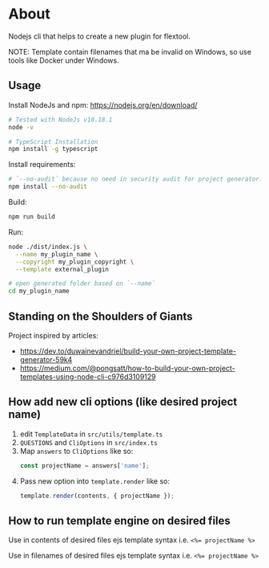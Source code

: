 # About

Nodejs cli that helps to create a new plugin for flextool.

NOTE: Template contain filenames that ma be invalid on Windows, so use tools like Docker under Windows.

## Usage

Install NodeJs and npm: https://nodejs.org/en/download/

```bash
# Tested with NodeJs v10.18.1
node -v

# TypeScript Installation
npm install -g typescript
```

Install requirements:

```bash
# `--no-audit` because no need in security audit for project generator.
npm install --no-audit
```

Build:

```bash
npm run build
```

Run:

```bash
node ./dist/index.js \
  --name my_plugin_name \
  --copyright my_plugin_copyright \
  --template external_plugin

# open generated folder based on `--name`
cd my_plugin_name
```

## Standing on the Shoulders of Giants

Project inspired by articles:
- https://dev.to/duwainevandriel/build-your-own-project-template-generator-59k4
- https://medium.com/@pongsatt/how-to-build-your-own-project-templates-using-node-cli-c976d3109129

## How add new cli options (like desired project name)

1. edit `TemplateData` in `src/utils/template.ts`
2. `QUESTIONS` and `CliOptions` in `src/index.ts`
3. Map `answers` to `CliOptions` like so:
   ```js
   const projectName = answers['name'];
   ```
4. Pass new option into `template.render` like so:
   ```js
   template.render(contents, { projectName });
   ```

## How to run template engine on desired files

Use in contents of desired files ejs template syntax i.e. `<%= projectName %>`

Use in filenames of desired files ejs template syntax i.e. `<%= projectName %>`
